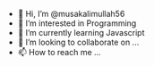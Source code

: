 - 👋 Hi, I’m @musakalimullah56
- 👀 I’m interested in Programming
- 🌱 I’m currently learning Javascript
- 💞️ I’m looking to collaborate on ...
- 📫 How to reach me ...

<!---
musakalimullah56/musakalimullah56 is a ✨ special ✨ repository because its `README.md` (this file) appears on your GitHub profile.
You can click the Preview link to take a look at your changes.
--->
